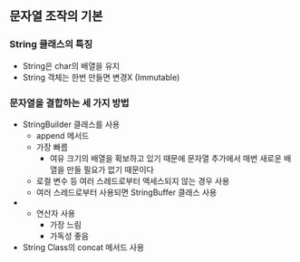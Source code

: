 ## 문자열 조작의 기본
### String 클래스의 특징
* String은 char의 배열을 유지
* String 객체는 한번 만들면 변경X (Immutable)
### 문자열을 결합하는 세 가지 방법
* StringBuilder 클래스를 사용
    * append 메서드
    * 가장 빠름
        * 여유 크기의 배열을 확보하고 있기 때문에 문자열 추가에서 매번 새로운 배열을 만들 필요가 없기 때문이다
    * 로컬 변수 등 여러 스레드로부터 액세스되지 않는 경우 사용
    * 여러 스레드로부터 사용되면 StringBuffer 클래스 사용
* + 연산자 사용
    * 가장 느림
    * 가독성 좋음
* String Class의 concat 메서드 사용

